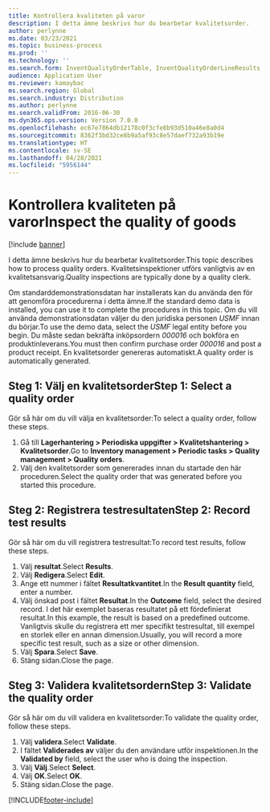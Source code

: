 ```yaml
---
title: Kontrollera kvaliteten på varor
description: I detta ämne beskrivs hur du bearbetar kvalitetsorder.
author: perlynne
ms.date: 03/23/2021
ms.topic: business-process
ms.prod: ''
ms.technology: ''
ms.search.form: InventQualityOrderTable, InventQualityOrderLineResults, HcmWorkerLookUp
audience: Application User
ms.reviewer: kamaybac
ms.search.region: Global
ms.search.industry: Distribution
ms.author: perlynne
ms.search.validFrom: 2016-06-30
ms.dyn365.ops.version: Version 7.0.0
ms.openlocfilehash: ec67e7864db12178c0f3cfe8b93d510a46e8a0d4
ms.sourcegitcommit: 8362f3bd32ce8b9a5af93c8e57daef732a93b19e
ms.translationtype: HT
ms.contentlocale: sv-SE
ms.lasthandoff: 04/28/2021
ms.locfileid: "5956144"
---
```

# <a name="inspect-the-quality-of-goods"></a><span data-ttu-id="e4e4a-103">Kontrollera kvaliteten på varor</span><span class="sxs-lookup"><span data-stu-id="e4e4a-103">Inspect the quality of goods</span></span>

[!include [banner](../../includes/banner.md)]

<span data-ttu-id="e4e4a-104">I detta ämne beskrivs hur du bearbetar kvalitetsorder.</span><span class="sxs-lookup"><span data-stu-id="e4e4a-104">This topic describes how to process quality orders.</span></span> <span data-ttu-id="e4e4a-105">Kvalitetsinspektioner utförs vanligtvis av en kvalitetsansvarig.</span><span class="sxs-lookup"><span data-stu-id="e4e4a-105">Quality inspections are typically done by a quality clerk.</span></span>

<span data-ttu-id="e4e4a-106">Om standarddemonstrationsdatan har installerats kan du använda den för att genomföra procedurerna i detta ämne.</span><span class="sxs-lookup"><span data-stu-id="e4e4a-106">If the standard demo data is installed, you can use it to complete the procedures in this topic.</span></span> <span data-ttu-id="e4e4a-107">Om du vill använda demonstrationsdatan väljer du den juridiska personen *USMF* innan du börjar.</span><span class="sxs-lookup"><span data-stu-id="e4e4a-107">To use the demo data, select the *USMF* legal entity before you begin.</span></span> <span data-ttu-id="e4e4a-108">Du måste sedan bekräfta inköpsordern *000016* och bokföra en produktinleverans.</span><span class="sxs-lookup"><span data-stu-id="e4e4a-108">You must then confirm purchase order *000016* and post a product receipt.</span></span> <span data-ttu-id="e4e4a-109">En kvalitetsorder genereras automatiskt.</span><span class="sxs-lookup"><span data-stu-id="e4e4a-109">A quality order is automatically generated.</span></span>

## <a name="step-1-select-a-quality-order"></a><span data-ttu-id="e4e4a-110">Steg 1: Välj en kvalitetsorder</span><span class="sxs-lookup"><span data-stu-id="e4e4a-110">Step 1: Select a quality order</span></span>

<span data-ttu-id="e4e4a-111">Gör så här om du vill välja en kvalitetsorder:</span><span class="sxs-lookup"><span data-stu-id="e4e4a-111">To select a quality order, follow these steps.</span></span>

1. <span data-ttu-id="e4e4a-112">Gå till **Lagerhantering \> Periodiska uppgifter \> Kvalitetshantering \> Kvalitetsorder**.</span><span class="sxs-lookup"><span data-stu-id="e4e4a-112">Go to **Inventory management \> Periodic tasks \> Quality management \> Quality orders**.</span></span>
1. <span data-ttu-id="e4e4a-113">Välj den kvalitetsorder som genererades innan du startade den här proceduren.</span><span class="sxs-lookup"><span data-stu-id="e4e4a-113">Select the quality order that was generated before you started this procedure.</span></span>

## <a name="step-2-record-test-results"></a><span data-ttu-id="e4e4a-114">Steg 2: Registrera testresultaten</span><span class="sxs-lookup"><span data-stu-id="e4e4a-114">Step 2: Record test results</span></span>

<span data-ttu-id="e4e4a-115">Gör så här om du vill registrera testresultat:</span><span class="sxs-lookup"><span data-stu-id="e4e4a-115">To record test results, follow these steps.</span></span>

1. <span data-ttu-id="e4e4a-116">Välj **resultat**.</span><span class="sxs-lookup"><span data-stu-id="e4e4a-116">Select **Results**.</span></span>
1. <span data-ttu-id="e4e4a-117">Välj **Redigera**.</span><span class="sxs-lookup"><span data-stu-id="e4e4a-117">Select **Edit**.</span></span>
1. <span data-ttu-id="e4e4a-118">Ange ett nummer i fältet **Resultatkvantitet**.</span><span class="sxs-lookup"><span data-stu-id="e4e4a-118">In the **Result quantity** field, enter a number.</span></span>
1. <span data-ttu-id="e4e4a-119">Välj önskad post i fältet **Resultat**.</span><span class="sxs-lookup"><span data-stu-id="e4e4a-119">In the **Outcome** field, select the desired record.</span></span> <span data-ttu-id="e4e4a-120">I det här exemplet baseras resultatet på ett fördefinierat resultat.</span><span class="sxs-lookup"><span data-stu-id="e4e4a-120">In this example, the result is based on a predefined outcome.</span></span> <span data-ttu-id="e4e4a-121">Vanligtvis skulle du registrera ett mer specifikt testresultat, till exempel en storlek eller en annan dimension.</span><span class="sxs-lookup"><span data-stu-id="e4e4a-121">Usually, you will record a more specific test result, such as a size or other dimension.</span></span>
1. <span data-ttu-id="e4e4a-122">Välj **Spara**.</span><span class="sxs-lookup"><span data-stu-id="e4e4a-122">Select **Save**.</span></span>
1. <span data-ttu-id="e4e4a-123">Stäng sidan.</span><span class="sxs-lookup"><span data-stu-id="e4e4a-123">Close the page.</span></span>

## <a name="step-3-validate-the-quality-order"></a><span data-ttu-id="e4e4a-124">Steg 3: Validera kvalitetsordern</span><span class="sxs-lookup"><span data-stu-id="e4e4a-124">Step 3: Validate the quality order</span></span>

<span data-ttu-id="e4e4a-125">Gör så här om du vill validera en kvalitetsorder:</span><span class="sxs-lookup"><span data-stu-id="e4e4a-125">To validate the quality order, follow these steps.</span></span>

1. <span data-ttu-id="e4e4a-126">Välj **validera**.</span><span class="sxs-lookup"><span data-stu-id="e4e4a-126">Select **Validate**.</span></span>
1. <span data-ttu-id="e4e4a-127">I fältet **Validerades av** väljer du den användare utför inspektionen.</span><span class="sxs-lookup"><span data-stu-id="e4e4a-127">In the **Validated by** field, select the user who is doing the inspection.</span></span>
1. <span data-ttu-id="e4e4a-128">Välj **Välj**.</span><span class="sxs-lookup"><span data-stu-id="e4e4a-128">Select **Select**.</span></span>
1. <span data-ttu-id="e4e4a-129">Välj **OK**.</span><span class="sxs-lookup"><span data-stu-id="e4e4a-129">Select **OK**.</span></span>
1. <span data-ttu-id="e4e4a-130">Stäng sidan.</span><span class="sxs-lookup"><span data-stu-id="e4e4a-130">Close the page.</span></span>

[!INCLUDE[footer-include](../../../includes/footer-banner.md)]
